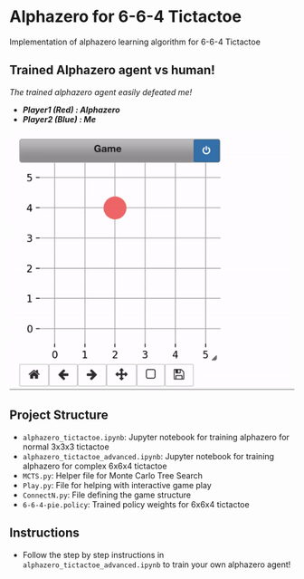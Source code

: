 # Alphazero for 6-6-4 Tictactoe
Implementation of alphazero learning algorithm for 6-6-4 Tictactoe

## Trained Alphazero agent vs human!

*The trained alphazero agent easily defeated me!*   
* ***Player1 (Red) : Alphazero*** 
* ***Player2 (Blue) : Me*** 

![alphazero_vs_human](images/trained_agent_vs_human)


## Project Structure

- `alphazero_tictactoe.ipynb`: Jupyter notebook for training alphazero for normal 3x3x3 tictactoe  
- `alphazero_tictactoe_advanced.ipynb`: Jupyter notebook for training alphazero for complex 6x6x4 tictactoe  
- `MCTS.py`: Helper file for Monte Carlo Tree Search  
- `Play.py`: File for helping with interactive game play    
- `ConnectN.py`: File defining the game structure  
- `6-6-4-pie.policy`: Trained policy weights for 6x6x4 tictactoe

## Instructions

* Follow the step by step instructions in `alphazero_tictactoe_advanced.ipynb` to train your own alphazero agent!
